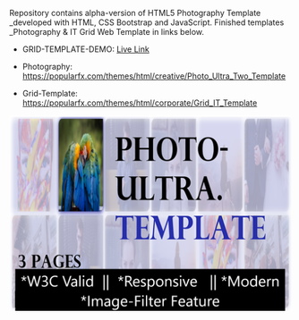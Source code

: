Repository contains alpha-version of HTML5 Photography Template _developed with HTML, CSS Bootstrap and JavaScript.
Finished templates _Photography & IT Grid Web Template in links below.

+ GRID-TEMPLATE-DEMO: [Live Link](http://)

+ Photography: https://popularfx.com/themes/html/creative/Photo_Ultra_Two_Template

+ Grid-Template: https://popularfx.com/themes/html/corporate/Grid_IT_Template

![](preview.png)
